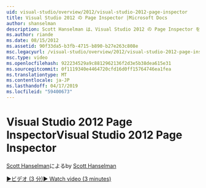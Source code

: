 ```yaml
---
uid: visual-studio/overview/2012/visual-studio-2012-page-inspector
title: Visual Studio 2012 の Page Inspector |Microsoft Docs
author: shanselman
description: Scott Hanselman は、Visual Studio 2012 の Page Inspector を示します。
ms.author: riande
ms.date: 08/15/2012
ms.assetid: 90f33da5-b3fb-4715-b890-b27e263c808e
msc.legacyurl: /visual-studio/overview/2012/visual-studio-2012-page-inspector
msc.type: video
ms.openlocfilehash: 922234529a9c8812962136f2d3e5b38dea615e31
ms.sourcegitcommit: 0f1119340e4464720cfd16d0ff15764746ea1fea
ms.translationtype: MT
ms.contentlocale: ja-JP
ms.lasthandoff: 04/17/2019
ms.locfileid: "59400673"
---
```

# <a name="visual-studio-2012-page-inspector"></a><span data-ttu-id="83292-103">Visual Studio 2012 Page Inspector</span><span class="sxs-lookup"><span data-stu-id="83292-103">Visual Studio 2012 Page Inspector</span></span>

<span data-ttu-id="83292-104">[Scott Hanselman](https://github.com/shanselman)による</span><span class="sxs-lookup"><span data-stu-id="83292-104">by [Scott Hanselman](https://github.com/shanselman)</span></span>

[<span data-ttu-id="83292-105">&#9654;ビデオ (3 分)</span><span class="sxs-lookup"><span data-stu-id="83292-105">&#9654; Watch video (3 minutes)</span></span>](https://channel9.msdn.com/Blogs/ASP-NET-Site-Videos/visual-studio-2012-page-inspector)
